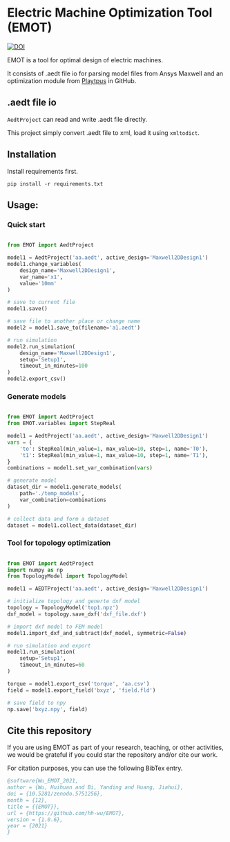 # Electric Machine Optimization Tool (EMOT)
[![DOI](https://zenodo.org/badge/434496463.svg)](https://zenodo.org/badge/latestdoi/434496463)

EMOT is a tool for optimal design of electric machines.

It consists of .aedt file  io for parsing model files from Ansys Maxwell and 
an optimization module from 
[Playtpus](https://github.com/Project-Platypus/Platypus)
in GitHub.


## .aedt file io

`AedtProject` can read and write .aedt file directly.

This project simply convert .aedt file to xml, load it using `xmltodict`.


## Installation
Install requirements first.

```shell
pip install -r requirements.txt
```


## Usage:

### Quick start

```python

from EMOT import AedtProject

model1 = AedtProject('aa.aedt', active_design='Maxwell2DDesign1')
model1.change_variables(
    design_name='Maxwell2DDesign1',
    var_name='x1',
    value='10mm'
)

# save to current file
model1.save()

# save file to another place or change name
model2 = model1.save_to(filename='a1.aedt')

# run simulation
model2.run_simulation(
    design_name='Maxwell2DDesign1',
    setup='Setup1',
    timeout_in_minutes=100
)
model2.export_csv()

```

### Generate models

```python

from EMOT import AedtProject
from EMOT.variables import StepReal

model1 = AedtProject('aa.aedt', active_design='Maxwell2DDesign1')
vars = {
    'to': StepReal(min_value=1, max_value=10, step=1, name='T0'),
    't1': StepReal(min_value=1, max_value=10, step=1, name='T1'),
}
combinations = model1.set_var_combination(vars)

# generate model
dataset_dir = model1.generate_models(
    path='./temp_models',
    var_combination=combinations
)

# collect data and form a dataset
dataset = model1.collect_data(dataset_dir)
```

### Tool for topology optimization

```python

from EMOT import AedtProject
import numpy as np
from TopologyModel import TopologyModel

model1 = AEDTProject('aa.aedt', active_design='Maxwell2DDesign1')

# initialize topology and generte dxf model
topology = TopologyModel('top1.npz')
dxf_model = topology.save_dxf('dxf_file.dxf')

# import dxf model to FEM model 
model1.import_dxf_and_subtract(dxf_model, symmetric=False)

# run simulation and export
model1.run_simulation(
    setup='Setup1',
    timeout_in_minutes=60
)

torque = model1.export_csv('torque', 'aa.csv')
field = model1.export_field('bxyz', 'field.fld')

# save field to npy
np.save('bxyz.npy', field)
```

## Cite this repository
If you are using EMOT as part of your research, teaching, or other activities, we would be grateful if you could star
the repository and/or cite our work. 

For citation purposes, you can use the following BibTex entry.
```bibtex
@software{Wu_EMOT_2021,
author = {Wu, Huihuan and Bi, Yanding and Huang, Jiahui},
doi = {10.5281/zenodo.5751256},
month = {12},
title = {{EMOT}},
url = {https://github.com/hh-wu/EMOT},
version = {1.0.6},
year = {2021}
}
```